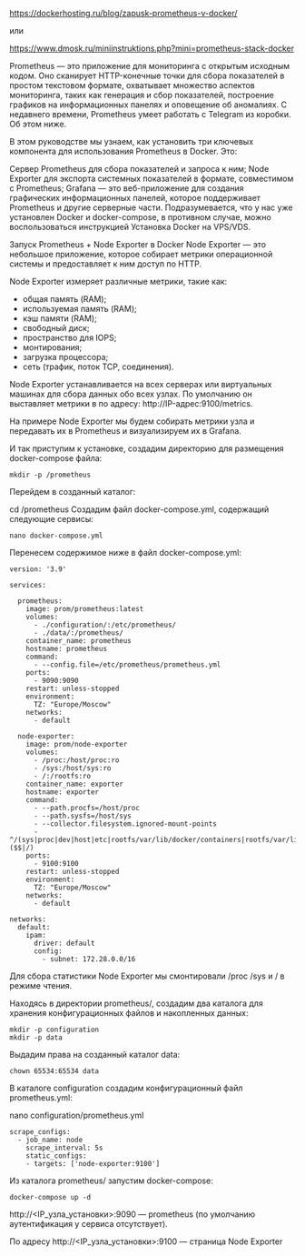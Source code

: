 https://dockerhosting.ru/blog/zapusk-prometheus-v-docker/

или

https://www.dmosk.ru/miniinstruktions.php?mini=prometheus-stack-docker

Prometheus — это приложение для мониторинга с открытым исходным кодом. 
Оно сканирует HTTP-конечные точки для сбора показателей в простом текстовом формате, охватывает множество аспектов мониторинга, таких как генерация и сбор показателей, построение графиков на информационных панелях и оповещение об аномалиях.  С недавнего времени, Prometheus умеет работать с Telegram из коробки. Об этом ниже.

В этом руководстве мы узнаем, как установить три ключевых компонента для использования Prometheus в Docker. Это:

Сервер Prometheus для сбора показателей и запроса к ним;
Node Exporter для экспорта системных показателей в формате, совместимом с Prometheus;
Grafana — это веб-приложение для создания графических информационных панелей, которое поддерживает Prometheus и другие серверные части.
Подразумевается, что у нас уже установлен Docker и docker-compose, в противном случае, можно воспользоваться инструкцией Установка Docker на VPS/VDS.

Запуск Prometheus + Node Exporter в Docker
Node Exporter — это небольшое приложение, которое собирает метрики операционной системы и предоставляет к ним доступ по HTTP.

Node Exporter измеряет различные метрики, такие как:

- общая память (RAM);
- используемая память (RAM);
- кэш памяти (RAM);
- свободный диск;
- пространство для IOPS;
- монтирования;
- загрузка процессора;
- сеть (трафик, поток TCP, соединения).

Node Exporter устанавливается на всех серверах или виртуальных машинах для сбора данных обо всех узлах. По умолчанию он выставляет метрики в по адресу: http://IP-адрес:9100/metrics.

На примере Node Exporter мы будем собирать метрики узла и передавать их в Prometheus и визуализируем их в Grafana.

И так приступим к установке, создадим директорию для размещения docker-compose файла:
```
mkdir -p /prometheus
```
Перейдем в созданный каталог:

cd /prometheus
Создадим файл docker-compose.yml, содержащий следующие сервисы:
```
nano docker-compose.yml
```
Перенесем содержимое ниже в файл docker-compose.yml:
```
version: '3.9'

services:

  prometheus:
    image: prom/prometheus:latest
    volumes:
      - ./configuration/:/etc/prometheus/
      - ./data/:/prometheus/
    container_name: prometheus
    hostname: prometheus
    command:
      - --config.file=/etc/prometheus/prometheus.yml
    ports:
      - 9090:9090
    restart: unless-stopped
    environment:
      TZ: "Europe/Moscow"
    networks:
      - default

  node-exporter:
    image: prom/node-exporter
    volumes:
      - /proc:/host/proc:ro
      - /sys:/host/sys:ro
      - /:/rootfs:ro
    container_name: exporter
    hostname: exporter
    command:
      - --path.procfs=/host/proc
      - --path.sysfs=/host/sys
      - --collector.filesystem.ignored-mount-points
      - ^/(sys|proc|dev|host|etc|rootfs/var/lib/docker/containers|rootfs/var/lib/docker/overlay2|rootfs/run/docker/netns|rootfs/var/lib/docker/aufs)($$|/)
    ports:
      - 9100:9100
    restart: unless-stopped
    environment:
      TZ: "Europe/Moscow"
    networks:
      - default

networks:
  default:
    ipam:
      driver: default
      config:
        - subnet: 172.28.0.0/16
```
Для сбора статистики Node Exporter мы смонтировали /proc /sys и / в режиме чтения.

Находясь в директории prometheus/, создадим два каталога для хранения конфигурационных файлов и накопленных данных:
```
mkdir -p configuration
mkdir -p data
```
Выдадим права на созданный каталог data:
```
chown 65534:65534 data
```

В каталоге configuration создадим конфигурационный файл prometheus.yml:

nano configuration/prometheus.yml
```
scrape_configs:
  - job_name: node
    scrape_interval: 5s
    static_configs:
    - targets: ['node-exporter:9100']
```

Из каталога prometheus/ запустим docker-compose:
```
docker-compose up -d
```

http://<IP_узла_установки>:9090 — prometheus (по умолчанию аутентификация у сервиса отсутствует).

По адресу http://<IP_узла_установки>:9100 — страница Node Exporter